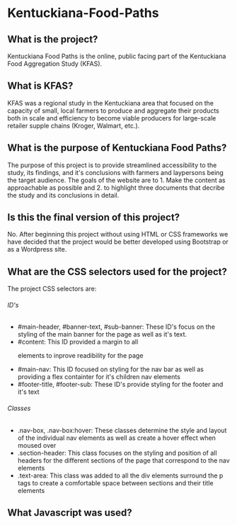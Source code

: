 # Kentuckiana-Food-Paths

## What is the project?
Kentuckiana Food Paths is the online, public facing part of the Kentuckiana Food Aggregation Study (KFAS).

## What is KFAS?
KFAS was a regional study in the Kentuckiana area that focused on the capacity of small, local farmers to produce and aggregate their products both in scale and efficiency to become viable producers for large-scale retailer supple chains (Kroger, Walmart, etc.).

## What is the purpose of Kentuckiana Food Paths?
The purpose of this project is to provide streamlined accessibility to the study, its findings, and it's conclusions with farmers and laypersons being the target audience.  The goals of the website are to 1. Make the content as approachable as possible and 2. to highlight three documents that decribe the study and its conclusions in detail.

## Is this the final version of this project?
No.  After beginning this project without using HTML or CSS frameworks we have decided that the project would be better developed using Bootstrap or as a Wordpress site.

## What are the CSS selectors used for the project?
The project CSS selectors are:

###### ID's
* #main-header, #banner-text, #sub-banner: These ID's focus on the styling of the main banner for the page as well as it's text.
* #content: This ID provided a margin to all <p> elements to inprove readibility for the page
* #main-nav: This ID focused on styling for the nav bar as well as providing a flex containter for it's children nav elements
* #footer-title, #footer-sub: These ID's provide styling for the footer and it's text

###### Classes
* .nav-box, .nav-box:hover: These classes determine the style and layout of the individual nav elements as well as create a hover effect when moused over
* .section-header: This class focuses on the styling and position of all headers for the different sections of the page that correspond to the nav elements
* .text-area: This class was added to all the div elements surround the p tags to create a comfortable space between sections and their title elements

## What Javascript was used?
